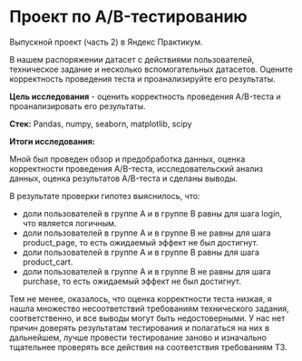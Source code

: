 # Проект по А/B-тестированию
Выпускной проект (часть 2) в Яндекс Практикум.

В нашем распоряжении датасет с действиями пользователей, техническое задание и несколько вспомогательных датасетов. Оцените корректность проведения теста и проанализируйте его результаты.

**Цель исследования** - оценить корректность проведения A/B-теста и проанализировать его результаты.

**Стек:**
Pandas, numpy, seaborn, matplotlib, scipy

**Итоги исследования:**

Мной был проведен обзор и предобработка данных, оценка корректности проведения A/B-теста, исследовательский анализ данных, оценка результатов A/B-теста и сделаны выводы.

В результате проверки гипотез выяснилось, что:
- доли пользователей в группе А и в группе В равны для шага login, что является логичным.
- доли пользователей в группе А и в группе В не равны для шага product_page, то есть ожидаемый эффект не был достигнут.
- доли пользователей в группе А и в группе В равны для шага product_cart.
- доли пользователей в группе А и в группе В не равны для шага purchase, то есть ожидаемый эффект не был достигнут.

Тем не менее, оказалось, что оценка корректности теста низкая, я нашла множество несоответствий требованиям технического задания, соответственно, и все выводы могут быть недостоверными. У нас нет причин доверять результатам тестирования и полагаться на них в дальнейшем, лучше провести тестирование заново и изначально тщательнее проверять все действия на соответствия требованиям ТЗ.




